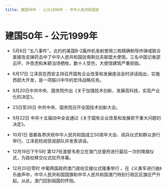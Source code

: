 ```yaml
---
title: 建国50年 - 公元1999年 - 中华人民共和国史
---
```


# 建国50年 - 公元1999年

+ 5月8日 “五八事件”。北约的美国B-2轰炸机发射使用三枚精确制导炸弹或联合直接攻击弹药击中了中华人民共和国驻南斯拉夫联盟大使馆。三名中国记者邵云环、许杏虎和朱颖当场牺牲，数十人受伤，大使馆建筑严重损毁。

+ 6月17日 江泽民在西安主持召开国有企业改革和发展座谈会时讲话指出，实施西部大开发，是一项振兴中华的宏伟战略任务。

+ 8月20日中共中央、国务院作出《关于加强技术创新，发展高科技，实现产业化的决定》。

+ 23日至26日 中共中央、国务院召开全国技术创新大会。

+ 9月22日 中共十五届四中全会通过《关于国有企业改革和发展若干重大问题的决定》。

+ 10月1日 首都各界庆祝中华人民共和国成立50周年大会、阅兵仪式和群众游行举行。江泽民检阅受阅部队并发表讲话。

+ 12月19日下午5时 第127任澳督韦奇立在澳门总督府进行最后一次的降旗仪式，为政权移交仪式拉开序幕。

+ 12月20日零时 中葡两国政府澳门政权交接仪式隆重举行 。在《义勇军进行曲》乐曲声中，中华人民共和国国旗和中华人民共和国澳门特别行政区区旗庄严升起。从此，澳门回到祖国的怀抱。